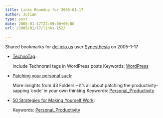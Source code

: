 ```yaml
---
title: Links Roundup for 2005-01-17
author: Julian
type: post
date: 2005-01-17T22:59:00+00:00
url: /2005/01/17/links-152/

---
```

Shared bookmarks for [del.icio.us][1] user  [Synesthesia][2] on 2005-1-17



<!--more-->

  * [TechnoTag][3]:
  
    Include Technorati tags in WordPress posts Keywords: [WordPress][4]
  * [Patching your personal suck][5]:
  
    More insights from 43 Folders &#8211; it&#8217;s all about patching the productivity-sapping &#8216;code&#8217; in your own thinking Keywords: [Personal_Productivity][6]
  * [50 Strategies for Making Yourself Work][7]:
   
    Keywords: [Personal_Productivity][6]

 [1]: https://del.icio.us/
 [2]: https://del.icio.us/synesthesia
 [3]: https://dev.wp-plugins.org/wiki/TechnoTag "https://dev.wp-plugins.org/wiki/TechnoTag"
 [4]: https://del.icio.us/synesthesia/WordPress
 [5]: https://www.43folders.com/2005/01/patching_your_p.html "https://www.43folders.com/2005/01/patching_your_p.html"
 [6]: https://del.icio.us/synesthesia/Personal_Productivity
 [7]: https://www.sfwa.org/writing/strategies.html "https://www.sfwa.org/writing/strategies.html"